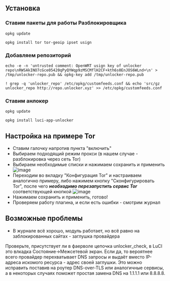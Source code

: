 ## Установка

### Ставим пакеты для работы Разблокировщика 
`opkg update`

`opkg install tor tor-geoip ipset usign`

### Добавляем репозиторий
`echo -e -n 'untrusted comment: OpenWRT usign key of unlocker repo\nRWSAkINO7cGce05420qPyQYWqp9zMSCMflH2CF+kth6s0EnJOS6WLnd+\n' > /tmp/unlocker-repo.pub && opkg-key add /tmp/unlocker-repo.pub`

`! grep -q 'unlocker_repo' /etc/opkg/customfeeds.conf && echo 'src/gz unlocker_repo http://repo.unlocker.xyz' >> /etc/opkg/customfeeds.conf`

### Ставим анлокер
`opkg update`

`opkg install luci-app-unlocker`

## Настройка на примере Tor

- Ставим галочку напротив пункта "включить"
- Выбираем подходящий режим прокси (в нашем случае - разблокировка через сеть Tor)
- Выбираем необходимые списки и нажимаем сохранить и применить
![image](https://gitlab.com/Nooblord/luci-app-unlocker/raw/master/screenshots/setup1.ru.png)
- Переходим во вкладку "Конфигурация Tor" и настраиваем аналогично примеру, либо нажимем кнопку "Сконфигурировать Tor", после чего ***необходимо перезапустить сервис Tor*** соответствующей кнопкой
![image](https://gitlab.com/Nooblord/luci-app-unlocker/raw/master/screenshots/setup2.ru.png)
- Нажимаем сохранить и применить, готово!
- Проверяем работу плагина, и если есть ошибки - смотрим журнал

## Возможные проблемы

- В журнале всё хорошо, модуль работает, но всё равно на заблокированных сайтах - заглушка провайдера

Проверьте, присутствует ли в фаерволе цепочка unlocker_check, в LuCI это влкадка Состояние->Межсетевой экран.
Если да, то вероятнее всего провайдер перехватывает DNS запросы и выдаёт вместо IP-адреса искомого ресурса - адрес своей заглушки.
Это можно исправить поставив на роутер DNS-over-TLS или аналогичные сервисы, а в некоторых случаях поможет простая замена DNS на 1.1.1.1 или 8.8.8.8.